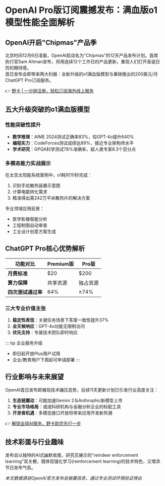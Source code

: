 # OpenAI Pro版订阅震撼发布：满血版o1模型性能全面解析

## OpenAI开启"Chipmas"产品季
北京时间12月6日凌晨，OpenAI启动名为"Chipmas"的12天产品发布计划。首席执行官Sam Altman宣布，将用连续12个工作日的产品更新，重现人们打开圣诞日历的期待感。<br>首日发布会即带来两大利器：全新升级的o1满血版模型与重磅推出的200美元/月ChatGPT Pro订阅服务。

👉 [野卡 | 一分钟注册，轻松订阅海外线上服务](https://bbtdd.com/yeka)

## 五大升级突破的o1满血版模型
### 性能突破性提升
- **数学推理**：AIME 2024测试正确率83%，较GPT-4o提升640%
- **编程实力**：CodeForces测试成绩达89%，接近专业架构师水平
- **学术研究**：GPQA科学测试78%准确率，超人类专家8.3个百分点

### 多模态能力实战展示
在太空太阳能系统案例中，o1耗时10秒完成：
1. 识别手绘散热装置示意图
2. 计算电能转化需求
3. 精准得出需242万平米散热片的解决方案

专业领域应用前景：
- 医学影像智能分析
- 工程制图自动审查
- 工业设计创意方案生成

## ChatGPT Pro核心优势解析
| 功能对比        | Premium版   | Pro版        |
|----------------|-------------|-------------|
| **月费标准**    | $20         | $200        |
| **算力保障**    | 共享资源     | 独占资源     |
| **四次测试通过率**| 64%        | ≥74%        |

### 三大专业价值主张
1. **稳定性表现**：关键任务场景下答案一致性提升37%
2. **全天候响应**：GPT-4o功能无限制访问
3. **优先支持**：专属技术团队即时响应

::: tip 企业服务升级
- 即日起开放Plus用户试用
- 企业/教育用户下周起可申请部署
:::

## 行业影响与未来展望
OpenAI首日发布即展现技术碾压态势，后续11天更新计划已引发行业高度关注：

1. **生态链震动**：可能加速Gemini 2与Anthrophic新模型上市
2. **专业市场格局**：或成科研机构与金融分析企业的标配工具
3. **开发者机遇**：多模态接口开放将带来应用开发新热潮

👉 [解锁全球AI服务，野卡助您先行一步](https://bbtdd.com/yeka)

## 技术彩蛋与行业趣味
发布会以独特的AI式幽默收尾，研究员展示的"reindeer enforcement learning"双关梗，既体现强化学习(reinforcement learning)的技术特色，又增添节日发布气氛。

*本文数据源自OpenAI官方发布会披露信息，通过专业测试环境验证得出*
